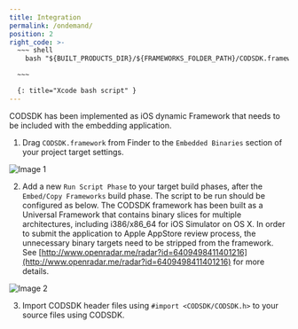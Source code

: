 ```yaml
---
title: Integration
permalink: /ondemand/
position: 2
right_code: >-
  ~~~ shell
    bash "${BUILT_PRODUCTS_DIR}/${FRAMEWORKS_FOLDER_PATH}/CODSDK.framework/strip-frameworks.sh"

  ~~~

  {: title="Xcode bash script" }
---
```


CODSDK has been implemented as iOS dynamic Framework that needs to be included with the embedding application.

1. Drag `CODSDK.framework` from Finder to the `Embedded Binaries` section of your project target settings.

![Image 1](./images/1.png)

2. Add a new `Run Script Phase` to your target build phases, after the `Embed/Copy Frameworks` build phase. The script to be run should be configured as below. The CODSDK framework has been built as a Universal Framework that contains binary slices for multiple architectures, including i386/x86_64 for iOS Simulator on OS X. In order to submit the application to Apple AppStore review process, the unnecessary binary targets need to be stripped from the framework. See 
[http://www.openradar.me/radar?id=6409498411401216](http://www.openradar.me/radar?id=6409498411401216)
for more details.

![Image 2](./images/2.png)

3. Import CODSDK header files using `#import <CODSDK/CODSDK.h>` to your source files using CODSDK.